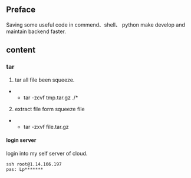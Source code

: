 ## Preface 

Saving some useful code in  commend、shell、 python  make develop and maintain backend  faster.



## content 

### tar
1.   tar all file been squeeze.
- + tar -zcvf tmp.tar.gz ./*
2.  extract file form squeeze file
- + tar -zxvf file.tar.gz


#### login server 
login into my self server  of cloud.
```shell 
ssh root@1.14.166.197
pas: Lp*******
```
### 
## 